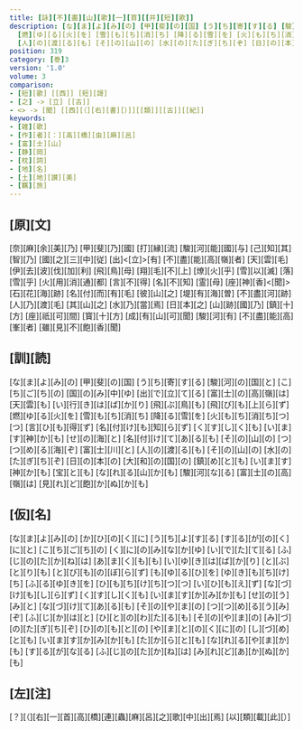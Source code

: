 ```yaml
---
title: [詠][不][盡][山][歌][一][首][[并][短][歌]]
description: [な][ま][よ][み][の] [甲][斐][の][国] [う][ち][寄][す][る] [駿][河][の][国][と] [こ][ち][ご][ち][の] [国][の][み][中][ゆ] [出][で][立][て][る] [富][士][の][高][嶺][は] [天][雲][も] [い][行][き][は][ば][か][り] [飛][ぶ][鳥][も] [飛][び][も][上][ら][ず]
  [燃][ゆ][る][火][を] [雪][も][ち][消][ち] [降][る][雪][を] [火][も][ち][消][ち][つ][つ] [言][ひ][も][得][ず] [名][付][け][も][知][ら][ず] [く][す][し][く][も] [い][ま][す][神][か][も] [せ][の][海][と] [名][付][け][て][あ][る][も] [そ][の][山][の] [つ][つ][め][る][海][ぞ] [富][士][川][と]
  [人][の][渡][る][も] [そ][の][山][の] [水][の][た][ぎ][ち][ぞ] [日][の][本][の] [大][和][の][国][の] [鎮][め][と][も] [い][ま][す][神][か][も] [宝][と][も] [な][れ][る][山][か][も] [駿][河][な][る] [富][士][の][高][嶺][は] [見][れ][ど][飽][か][ぬ][か][も]
position: 319
category: [巻]3
version: '1.0'
volume: 3
comparison:
- [短][歌] [[西]] [短][謌]
- [之] -> [立] [[古]]
- <> -> [聞] [[西][（][右][書][）]][[類]][[古]][[紀]]
keywords:
- [雑][歌]
- [作][者][：][高][橋][虫][麻][呂]
- [富][士][山]
- [静][岡]
- [枕][詞]
- [地][名]
- [土][地][讃][美]
- [羈][旅]
---
```


## [原][文]

[奈][麻][余][美][乃] [甲][斐][乃][國] [打][縁][流] [駿][河][能][國][与] [己][知][其][智][乃] [國][之][三][中][従] [出]<[立]>[有] [不][盡][能][高][嶺][者] [天][雲][毛] [伊][去][波][伐][加][利] [飛][鳥][母] [翔][毛][不][上] [燎][火][乎] [雪][以][滅] [落][雪][乎] [火][用][消][通][都] [言][不][得] [名][不][知] [霊][母] [座][神][香]<[聞]> [石][花][海][跡] [名][付][而][有][毛] [彼][山][之] [堤][有][海][曽] [不][盡][河][跡] [人][乃][渡][毛] [其][山][之] [水][乃][當][焉] [日][本][之] [山][跡][國][乃] [鎮][十][方] [座][祇][可][間] [寳][十][方] [成][有][山][可][聞] [駿][河][有] [不][盡][能][高][峯][者] [雖][見][不][飽][香][聞]

## [訓][読]

[な][ま][よ][み][の] [甲][斐][の][国] [う][ち][寄][す][る] [駿][河][の][国][と] [こ][ち][ご][ち][の] [国][の][み][中][ゆ] [出][で][立][て][る] [富][士][の][高][嶺][は] [天][雲][も] [い][行][き][は][ば][か][り] [飛][ぶ][鳥][も] [飛][び][も][上][ら][ず] [燃][ゆ][る][火][を] [雪][も][ち][消][ち] [降][る][雪][を] [火][も][ち][消][ち][つ][つ] [言][ひ][も][得][ず] [名][付][け][も][知][ら][ず] [く][す][し][く][も] [い][ま][す][神][か][も] [せ][の][海][と] [名][付][け][て][あ][る][も] [そ][の][山][の] [つ][つ][め][る][海][ぞ] [富][士][川][と] [人][の][渡][る][も] [そ][の][山][の] [水][の][た][ぎ][ち][ぞ] [日][の][本][の] [大][和][の][国][の] [鎮][め][と][も] [い][ま][す][神][か][も] [宝][と][も] [な][れ][る][山][か][も] [駿][河][な][る] [富][士][の][高][嶺][は] [見][れ][ど][飽][か][ぬ][か][も]

## [仮][名]

[な][ま][よ][み][の] [か][ひ][の][く][に] [う][ち][よ][す][る] [す][る][が][の][く][に][と] [こ][ち][ご][ち][の] [く][に][の][み][な][か][ゆ] [い][で][た][て][る] [ふ][じ][の][た][か][ね][は] [あ][ま][く][も][も] [い][ゆ][き][は][ば][か][り] [と][ぶ][と][り][も] [と][び][も][の][ぼ][ら][ず] [も][ゆ][る][ひ][を] [ゆ][き][も][ち][け][ち] [ふ][る][ゆ][き][を] [ひ][も][ち][け][ち][つ][つ] [い][ひ][も][え][ず] [な][づ][け][も][し][ら][ず] [く][す][し][く][も] [い][ま][す][か][み][か][も] [せ][の][う][み][と] [な][づ][け][て][あ][る][も] [そ][の][や][ま][の] [つ][つ][め][る][う][み][ぞ] [ふ][じ][か][は][と] [ひ][と][の][わ][た][る][も] [そ][の][や][ま][の] [み][づ][の][た][ぎ][ち][ぞ] [ひ][の][も][と][の] [や][ま][と][の][く][に][の] [し][づ][め][と][も] [い][ま][す][か][み][か][も] [た][か][ら][と][も] [な][れ][る][や][ま][か][も] [す][る][が][な][る] [ふ][じ][の][た][か][ね][は] [み][れ][ど][あ][か][ぬ][か][も]

## [左][注]

[？][（][右][一][首][高][橋][連][蟲][麻][呂][之][歌][中][出][焉] [以][類][載][此][）]

